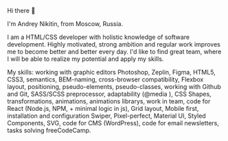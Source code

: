 Hi there 👋

I'm Andrey Nikitin, from Moscow, Russia.

 I am a HTML/CSS developer with holistic knowledge of software development. Highly motivated, strong ambition and regular work improves me to become better and better every day. I'd like to find great team, where I will be able to realize my potential and apply my skills.
 
 My skills: working with graphic editors Photoshop, Zeplin, Figma, HTML5, CSS3, semantics, BEM-naming, cross-browser compatibility, Flexbox layout, positioning, pseudo-elements, pseudo-classes, working with Github and Git, SASS/SCSS preprocessor, adaptability (@media ), CSS Shapes, transformations, animations, animations librarys, work in team, code for React (Node.js, NPM, + minimal logic in js), Grid layout, Mobile first, installation and configuration Swiper, Pixel-perfect, Material UI, Styled Components, SVG, code for CMS (WordPress), code for email newsletters, tasks solving freeCodeCamp.
